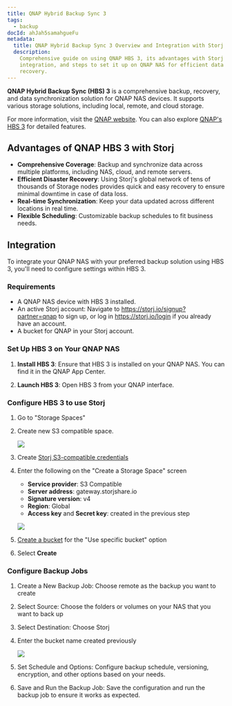 ```yaml
---
title: QNAP Hybrid Backup Sync 3
tags:
  - backup
docId: ahJah5samahgueFu
metadata:
  title: QNAP Hybrid Backup Sync 3 Overview and Integration with Storj
  description:
    Comprehensive guide on using QNAP HBS 3, its advantages with Storj
    integration, and steps to set it up on QNAP NAS for efficient data backup and
    recovery.
---
```


**QNAP Hybrid Backup Sync (HBS) 3** is a comprehensive backup, recovery, and data synchronization solution for QNAP NAS devices. It supports various storage solutions, including local, remote, and cloud storage.

For more information, visit the [QNAP website](https://www.qnap.com/). You can also explore [QNAP's HBS 3](https://www.qnap.com/solution/hbs3/en-us/) for detailed features.

## Advantages of QNAP HBS 3 with Storj

- **Comprehensive Coverage**: Backup and synchronize data across multiple platforms, including NAS, cloud, and remote servers.
- **Efficient Disaster Recovery**: Using Storj's global network of tens of thousands of Storage nodes provides quick and easy recovery to ensure minimal downtime in case of data loss.
- **Real-time Synchronization**: Keep your data updated across different locations in real time.
- **Flexible Scheduling**: Customizable backup schedules to fit business needs.

## Integration

To integrate your QNAP NAS with your preferred backup solution using HBS 3, you'll need to configure settings within HBS 3.

### Requirements

- A QNAP NAS device with HBS 3 installed.
- An active Storj account: Navigate to <https://storj.io/signup?partner=qnap> to sign up, or log in <https://storj.io/login> if you already have an account.
- A bucket for QNAP in your Storj account.

### Set Up HBS 3 on Your QNAP NAS

1. **Install HBS 3**: Ensure that HBS 3 is installed on your QNAP NAS. You can find it in the QNAP App Center.

2. **Launch HBS 3**: Open HBS 3 from your QNAP interface.

### Configure HBS 3 to use Storj

1. Go to "Storage Spaces"

1. Create new S3 compatible space.

   ![](https://link.us1.storjshare.io/raw/jua7rls6hkx5556qfcmhrqed2tfa/docs/images/qnap-hbs3-backup1.png)

1. Create [Storj S3-compatible credentials](docId:_xWsamBjOsZYyu9xtQCm5#create-s3-credentials)

1. Enter the following on the "Create a Storage Space" screen

   - **Service provider**: S3 Compatible
   - **Server address**: gateway.storjshare.io
   - **Signature version**: v4
   - **Region**: Global
   - **Access key** and **Secret key**: created in the previous step

   ![](https://link.us1.storjshare.io/raw/jua7rls6hkx5556qfcmhrqed2tfa/docs/images/qnap-hbs3-backup2.png)

1. [Create a bucket](docId:pxdnqsVDjCLZgeEXt2S6x) for the "Use specific bucket" option

1. Select **Create**

### Configure Backup Jobs

1. Create a New Backup Job: Choose remote as the backup you want to create

1. Select Source: Choose the folders or volumes on your NAS that you want to back up

1. Select Destination: Choose Storj

1. Enter the bucket name created previously

   ![](https://link.us1.storjshare.io/raw/jua7rls6hkx5556qfcmhrqed2tfa/docs/images/qnap-hbs3-backup4.png)

1. Set Schedule and Options: Configure backup schedule, versioning, encryption, and other options based on your needs.

1. Save and Run the Backup Job: Save the configuration and run the backup job to ensure it works as expected.

